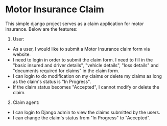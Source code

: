# Motor Insurance Claim

This simple django project serves as a claim application for motor insurance. Below are the features:

1. User:

- As a user, I would like to submit a Motor Insurance claim form via website. 
- I need to login in order to submit the claim form. I need to fill in the "basic insured and driver details", "vehicle details", "loss details" and "documents required for claims" in the claim form. 
- I can login to do modification on my claims or delete my claims as long as the claim's status is "In Progress". 
- If the claim status becomes "Accepted", I cannot modify or delete the claim. 

2. Claim agent:

- I can login to Django admin to view the claims submitted by the users. 
- I can change the claim's status from "In Progress" to "Accepted".